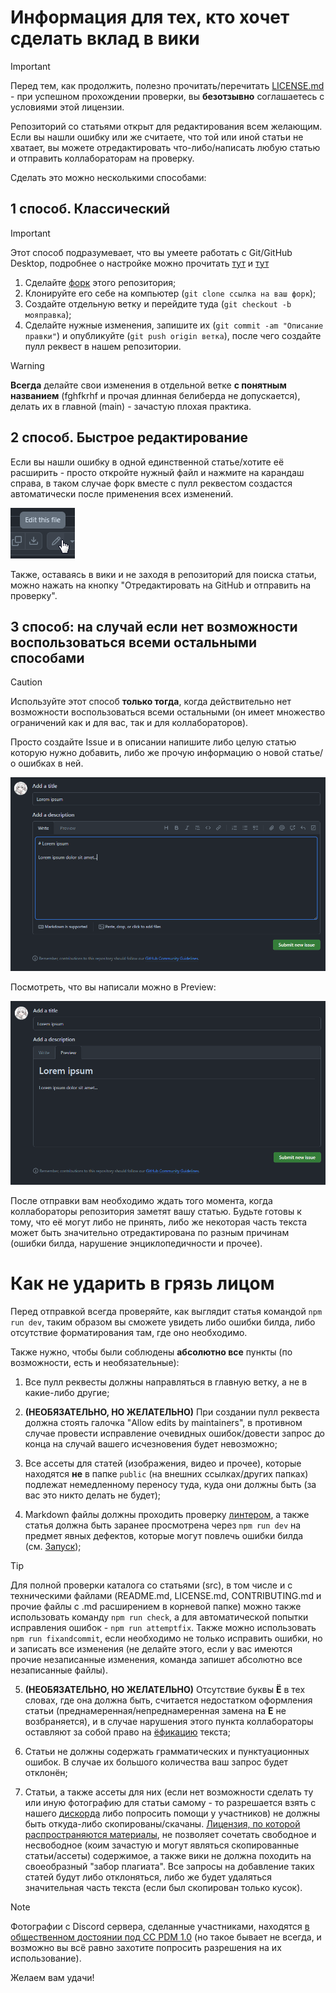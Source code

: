 <!-- markdownlint-disable MD025 MD029 -->
<!-- Причина отключения MD025: не ошибка (гитхабу по барабану на несколько заголовков в документе, и предупреждения линтера по итогу только мешают) -->
<!-- Причина отключения MD029: также не ошибка, линтер ругается из-за блока подсказки в списке правил -->
# Информация для тех, кто хочет сделать вклад в вики

> [!IMPORTANT]
> Перед тем, как продолжить, полезно прочитать/перечитать [LICENSE.md](https://github.com/play2go/wiki/blob/main/LICENSE.md) - при успешном прохождении проверки, вы **безотзывно** соглашаетесь с условиями этой лицензии.

Репозиторий со статьями открыт для редактирования всем желающим. Если вы нашли ошибку или же считаете, что той или иной статьи не хватает, вы можете отредактировать что-либо/написать любую статью и отправить коллабораторам на проверку.

Сделать это можно несколькими способами:

## 1 способ. Классический

> [!IMPORTANT]
> Этот способ подразумевает, что вы умеете работать с Git/GitHub Desktop, подробнее о настройке можно прочитать [тут](https://git-scm.com/book/en/v2/Getting-Started-First-Time-Git-Setup) и [тут](https://docs.github.com/ru/desktop/configuring-and-customizing-github-desktop/configuring-git-for-github-desktop)

1. Сделайте [форк](https://github.com/play2go/wiki/fork) этого репозитория;
2. Клонируйте его себе на компьютер (`git clone ссылка на ваш форк`);
3. Создайте отдельную ветку и перейдите туда (`git checkout -b мояправка`);
4. Сделайте нужные изменения, запишите их (`git commit -am "Описание правки"`) и опубликуйте (`git push origin ветка`), после чего создайте пулл реквест в нашем репозитории.

> [!WARNING]
> **Всегда** делайте свои изменения в отдельной ветке **с понятным названием** (fghfkrhf и прочая длинная белиберда не допускается), делать их в главной (main) - зачастую плохая практика.

## 2 способ. Быстрое редактирование

Если вы нашли ошибку в одной единственной статье/хотите её расширить - просто откройте нужный файл и нажмите на карандаш справа, в таком случае форк вместе с пулл реквестом создастся автоматически после применения всех изменений.

![edit](/src/public/contributing/edit.png)

Также, оставаясь в вики и не заходя в репозиторий для поиска статьи, можно нажать на кнопку "Отредактировать на GitHub и отправить на проверку".

## 3 способ: на случай если нет возможности воспользоваться всеми остальными способами

> [!CAUTION]
> Используйте этот способ **только тогда**, когда действительно нет возможности воспользоваться всеми остальными (он имеет множество ограничений как и для вас, так и для коллабораторов).

Просто создайте Issue и в описании напишите либо целую статью которую нужно добавить, либо же прочую информацию о новой статье/о ошибках в ней.

![issue](/src/public/contributing/issue.png)

Посмотреть, что вы написали можно в Preview:

![issue2](/src/public/contributing/issue2.png)

После отправки вам необходимо ждать того момента, когда коллабораторы репозитория заметят вашу статью. Будьте готовы к тому, что её могут либо не принять, либо же некоторая часть текста может быть значительно отредактирована по разным причинам (ошибки билда, нарушение энциклопедичности и прочее).

# Как не ударить в грязь лицом

Перед отправкой всегда проверяйте, как выглядит статья командой `npm run dev`, таким образом вы сможете увидеть либо ошибки билда, либо отсутствие форматирования там, где оно необходимо.

Также нужно, чтобы были соблюдены **абсолютно все** пункты (по возможности, есть и необязательные):

1. Все пулл реквесты должны направляться в главную ветку, а не в какие-либо другие;

2. **(НЕОБЯЗАТЕЛЬНО, НО ЖЕЛАТЕЛЬНО)** При создании пулл реквеста должна стоять галочка "Allow edits by maintainers", в противном случае провести исправление очевидных ошибок/довести запрос до конца на случай вашего исчезновения будет невозможно;

3. Все ассеты для статей (изображения, видео и прочее), которые находятся **не** в папке `public` (на внешних ссылках/других папках) подлежат немедленному переносу туда, куда они должны быть (за вас это никто делать не будет);

4. Markdown файлы должны проходить проверку [линтером](https://marketplace.visualstudio.com/items?itemName=DavidAnson.vscode-markdownlint), а также статья должна быть заранее просмотрена через `npm run dev` на предмет явных дефектов, которые могут повлечь ошибки билда (см. [Запуск](https://github.com/play2go/wiki#%D0%B7%D0%B0%D0%BF%D1%83%D1%81%D0%BA));

> [!TIP]
> Для полной проверки каталога со статьями (src), в том числе и с техническими файлами (README.md, LICENSE.md, CONTRIBUTING.md и прочие файлы с .md расширением в корневой папке) можно также использовать команду `npm run check`, а для автоматической попытки исправления ошибок - `npm run attemptfix`. Также можно использовать `npm run fixandcommit`, если необходимо не только исправить ошибки, но и записать все изменения (не делайте этого, если у вас имеются прочие незаписанные изменения, команда запишет абсолютно все незаписанные файлы).

5. **(НЕОБЯЗАТЕЛЬНО, НО ЖЕЛАТЕЛЬНО)** Отсутствие буквы **Ё** в тех словах, где она должна быть, считается недостатком оформления статьи (преднамеренная/непреднамеренная замена на **Е** не возбраняется), и в случае нарушения этого пункта коллабораторы оставляют за собой право на [ёфикацию](https://ru.wikipedia.org/wiki/%D0%81%D1%84%D0%B8%D0%BA%D0%B0%D1%82%D0%BE%D1%80) текста;

6. Статьи не должны содержать грамматических и пунктуационных ошибок. В случае их большого количества ваш запрос будет отклонён;

7. Статьи, а также ассеты для них (если нет возможности сделать ту или иную фотографию для статьи самому - то разрешается взять с нашего [дискорда](https://discord.gg/play2go) либо попросить помощи у участников) не должны быть откуда-либо скопированы/скачаны. [Лицензия, по которой распространяются материалы](https://github.com/play2go/wiki/blob/main/LICENSE.md), не позволяет сочетать свободное и несвободное (коим зачастую и могут являться скопированные статьи/ассеты) содержимое, а также вики не должна походить на своеобразный "забор плагиата". Все запросы на добавление таких статей будут либо отклоняться, либо же будет удаляться значительная часть текста (если был скопирован только кусок).

> [!NOTE]
> Фотографии с Discord сервера, сделанные участниками, находятся [в общественном достоянии под CC PDM 1.0](https://creativecommons.org/publicdomain/mark/1.0/) (но такое бывает не всегда, и возможно вы всё равно захотите попросить разрешения на их использование).

Желаем вам удачи!
